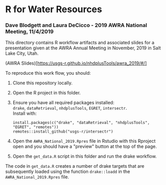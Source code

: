 # R for Water Resources
### Dave Blodgett and Laura DeCicco - 2019 AWRA National Meeting, 11/4/2019

This directory contains R workflow artifacts and associated slides for a presentation given at the AWRA Annual Meeting in November, 2019 in Salt Lake City, Utah.

(AWRA Slides)[https://usgs-r.github.io/nhdplusTools/awra_2019/#/]

To reproduce this work flow, you should:  

1) Clone this repository locally.  
1) Open the R project in this folder.  
1) Ensure you have all required packages installed:   
   `drake`, `dataRetrieval`, `nhdplusTools`, `EGRET`, `intersectr`.  
   Install with:
   
   ```
   install.packages(c("drake", "dataRetrieval", "nhdplusTools", "EGRET", "remotes"))
   remotes::install_github("usgs-r/intersectr")
   ```
   
1) Open the `AWRA_National_2019.Rpres` file in Rstudio with this Rproject open and you should have a "preview" button at the top of the page.
1) Open the `get_data.R` script in this folder and run the drake workflow.

The code in `get_data.R` creates a number of drake targets that are subsequently loaded using the function `drake::loadd` in the `AWRA_National_2019.Rpres` file.
